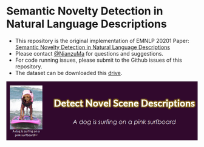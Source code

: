 # Semantic Novelty Detection in Natural Language Descriptions

* This repository is the original implementation of EMNLP 20201 Paper: [Semantic Novelty Detection in Natural Language Descriptions](https://aclanthology.org/2021.emnlp-main.66/)
* Please contact [@NianzuMa](https://github.com/NianzuMa) for questions and suggestions.
* For code running issues, please submit to the Github issues of this repository.
* The dataset can be downloaded this [drive](https://drive.google.com/drive/folders/133FkifkVGOhEu-slJy5YdBw7TIxvYH6O?usp=sharing).

![](./res/emnlp_2021.png)

